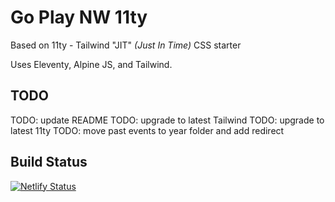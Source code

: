 # Go Play NW 11ty

Based on 11ty - Tailwind "JIT" _(Just In Time)_ CSS starter

Uses Eleventy, Alpine JS, and Tailwind.

## TODO

TODO: update README
TODO: upgrade to latest Tailwind
TODO: upgrade to latest 11ty
TODO: move past events to year folder and add redirect

## Build Status

[![Netlify Status](https://api.netlify.com/api/v1/badges/6fec47a1-73e3-4c81-a486-4dedddde683a/deploy-status)](https://app.netlify.com/sites/sharp-hoover-4c32d6/deploys)